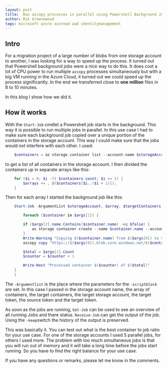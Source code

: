 ```yaml
---
layout: post
title:  Run azcopy processes in parallel using Powershell Background Jobs
author: Rik Groenewoud
tags: microsoft azure azuread aad identitymanagement
---
```


## Intro

For a migration project of a large number of blobs from one storage account to another, I was looking for a way to speed up the process. It turned out that Powershell background jobs were a nice way to do this. It does cost a lot of CPU power to run multiple ```azcopy``` processes simultaneously but with a big VM running in the Azure Cloud, it turned out we could speed up the process significantly. In the end we transferred close to **one million** files in 8 to 10 minutes.

In this blog I show how we did it.

## How it works

With the ```Start-Job``` cmdlet a Powershell job starts in the background. This way it is possible to run multiple jobs in parallel. In this use case I had to make sure each background job copied over a unique portion of the containers in the storage account. This way I could make sure that the jobs would not interfere with each other. I used:

```powershell
    $containers = az storage container list --account-name $storageAccount --only-show-errors --num-results '*' --sas-token $sourceTokenTsv | ConvertFrom-Json
```

to get a list of all containers in the storage account. I then divided the containers up in separate arrays like this:

```powershell
    for ($i = 0; $i -lt $containers.count; $i += 2) {
        $arrays += , @($containers[$i..($i + 1)]);
    }
 ```

Then for each array I started the background job like this:

```powershell
    Start-Job -ArgumentList $storageAccount, $array, $targetContainers, $targetStorageAccount, $targetToken, $sourceTokenTsv, $targetTokenTsv -ScriptBlock {

        foreach ($container in $args[1]) {

        if ($args[2].name.Contains($container.name) -eq $false) {
            az storage container create --name $container.name --account-name $args[3] --sas-token $args[4]
        }
        Write-Warning "Copying $($container.name) from $($args[0]) to $($args[3]) "
        azcopy copy "https://$($args[0]).blob.core.windows.net/$($container.name)?$($args[5])" "https://$($args[3]).blob.core.windows.net/$($container.name)?$($args[6])" --recursive --overwrite ifSourceNewer --log-level NONE

        $total = $args[1].Count
        $counter = $counter + 1

        Write-Host "Processed container $($counter) of $($total)"
    }
    }
```

The  ```-Argumentlist``` is the place where the parameters for the ```-scriptblock``` are set. In this case I passed in the storage account name, the array of containers, the target containers, the target storage account, the target token, the source token and the target token.

As soon as the jobs are running, ```Get-Job``` can be used to see an overview of all running Jobs and there status.
```Receive-Job```  can get the output of the job. Using the ```-keep```switch the history of the output is preserved.

This was basically it. You can test out what is the best container to job ratio for your use case. For one of the storage accounts I used 5 parallel jobs, for others I used more. The problem with too much simultaneous jobs is that you will run out of memory and it will take a long time before the jobs start running. So you have to find the right balance for your use case.

If you have any questions or remarks, please let me know in the comments.

<script src="https://giscus.app/client.js"
        data-repo="RikGr/cloudwoud"
        data-repo-id="R_kgDOHLlC9w"
        data-category="Announcements"
        data-category-id="DIC_kwDOHLlC984CO_2O"
        data-mapping="pathname"
        data-reactions-enabled="0"
        data-emit-metadata="0"
        data-input-position="bottom"
        data-theme="light"
        data-lang="en"
        crossorigin="anonymous"
        async>
</script>